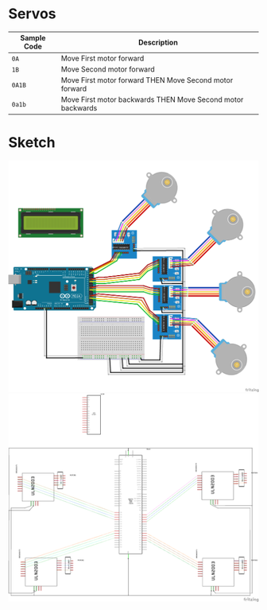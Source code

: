 # Servos

|Sample Code    |Description    |
| ------------- |-------------| 
|`0A`     |Move First motor forward| 
|`1B`     |Move Second motor forward|
|`0A1B`   |Move First motor forward THEN Move Second motor forward|
|`0a1b`   |Move First motor backwards THEN Move Second motor backwards|


# Sketch

![alt tag](https://github.com/heldersepu/hs-arduino/raw/servos/SmartServos/SmartServos_bb.png)
![alt tag](https://github.com/heldersepu/hs-arduino/raw/servos/SmartServos/SmartServos_schem.png)

